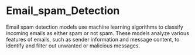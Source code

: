 # Email_spam_Detection
Email spam detection models use machine learning algorithms to classify incoming emails as either spam or not spam. These models analyze various features of emails, such as sender information and message content, to identify and filter out unwanted or malicious messages.
